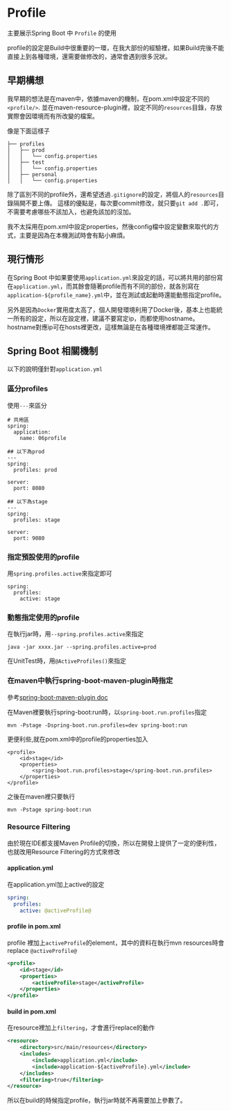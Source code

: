 # Profile

主要展示Spring Boot 中 ```Profile``` 的使用

profile的設定是Build中很重要的一環，在我大部份的經驗裡，如果Build完後不能直接上到各種環境，還需要做修改的，通常會遇到很多況狀。


## 早期構想

我早期的想法是在maven中，依據maven的機制，在pom.xml中設定不同的```<profile/>```.
並在maven-resource-plugin裡，設定不同的```resources```目錄，存放實際會因環境而有所改變的檔案。

像是下面這樣子

```
├── profiles
│   ├── prod
│   │   └── config.properties
│   ├── test
│   │   └── config.properties
│   ├── personal
│   │   └── config.properties
```

除了區別不同的profile外，還希望透過```.gitignore```的設定，將個人的```resources```目錄隔開不要上傳。
這樣的優點是，每次要commit修改，就只要```git add .```即可，不需要考慮哪些不該加入，也避免該加的沒加。

我不太採用在pom.xml中設定properties，然後config檔中設定變數來取代的方式，主要是因為在本機測試時會有點小麻煩。

## 現行情形

在Spring Boot 中如果要使用```application.yml```來設定的話，可以將共用的部份寫在```application.yml```，而其餘會隨著profile而有不同的部份，就各別寫在```application-${profile_name}.yml```中，並在測試或起動時還能動態指定profile。

另外是因為```Docker```實用度太高了，個人開發環境利用了Docker後，基本上也能統一所有的設定，所以在設定裡，建議不要寫定ip，而都使用hostname。
hostname對應ip可在hosts裡更改，這樣無論是在各種環境裡都能正常運作。

## Spring Boot 相關機制

以下的說明僅針對```application.yml```

### 區分profiles

使用```---```來區分

```
# 共用區
spring:
  application:
    name: 06profile

## 以下為prod
---
spring:
  profiles: prod

server:
  port: 8080

## 以下為stage
---
spring:
  profiles: stage

server:
  port: 9080
```

### 指定預設使用的profile

用```spring.profiles.active```來指定即可

```
spring:
  profiles:
    active: stage
```

### 動態指定使用的profile

在執行jar時，用```--spring.profiles.active```來指定

```
java -jar xxxx.jar --spring.profiles.active=prod
```

在UnitTest時，用```@ActiveProfiles()```來指定

### 在maven中執行spring-boot-maven-plugin時指定

參考[spring-boot-maven-plugin doc](https://docs.spring.io/spring-boot/docs/current/maven-plugin/examples/run-profiles.html)

在Maven裡要執行spring-boot:run時，以```spring-boot.run.profiles```指定

```
mvn -Pstage -Dspring-boot.run.profiles=dev spring-boot:run
```

更便利些,就在pom.xml中的profile的properties加入

```
<profile>
    <id>stage</id>
    <properties>
        <spring-boot.run.profiles>stage</spring-boot.run.profiles>
    </properties>
</profile>
```

之後在maven裡只要執行

```
mvn -Pstage spring-boot:run
```

### Resource Filtering

由於現在IDE都支援Maven Profile的切換，所以在開發上提供了一定的便利性，
也就改用Resource Filtering的方式來修改

#### application.yml

在application.yml加上active的設定

```yaml
spring:
  profiles:
    active: @activeProfile@
```

#### profile in pom.xml

profile 裡加上```activeProfile```的element，其中的資料在執行mvn resources時會replace ```@activeProfile@```

```xml
<profile>
	<id>stage</id>
	<properties>
		<activeProfile>stage</activeProfile>
	</properties>
</profile>
```

#### build in pom.xml

在resource裡加上```filtering```，才會進行replace的動作

```xml
<resource>
	<directory>src/main/resources</directory>
	<includes>
		<include>application.yml</include>
		<include>application-${activeProfile}.yml</include>
	</includes>
	<filtering>true</filtering>
</resource>
```

所以在build的時候指定profile，執行jar時就不再需要加上參數了。